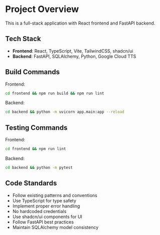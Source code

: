 # Project Overview

This is a full-stack application with React frontend and FastAPI backend.

## Tech Stack
- **Frontend**: React, TypeScript, Vite, TailwindCSS, shadcn/ui
- **Backend**: FastAPI, SQLAlchemy, Python, Google Cloud TTS

## Build Commands

Frontend:
```bash
cd frontend && npm run build && npm run lint
```

Backend:
```bash
cd backend && python -m uvicorn app.main:app --reload
```

## Testing Commands

Frontend:
```bash
cd frontend && npm run lint
```

Backend:
```bash
cd backend && python -m pytest
```

## Code Standards

- Follow existing patterns and conventions
- Use TypeScript for type safety
- Implement proper error handling
- No hardcoded credentials
- Use shadcn/ui components for UI
- Follow FastAPI best practices
- Maintain SQLAlchemy model consistency